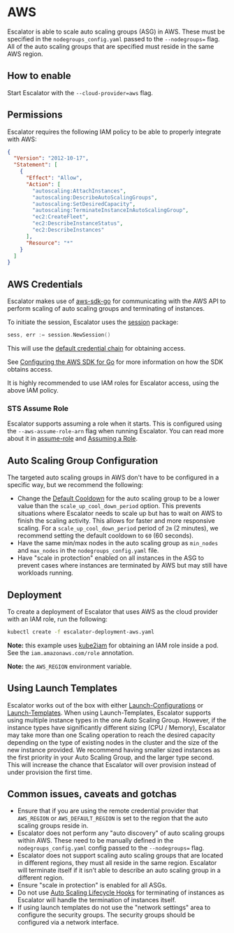 # AWS

Escalator is able to scale auto scaling groups (ASG) in AWS. These must be specified in the `nodegroups_config.yaml` passed
to the `--nodegroups=` flag. All of the auto scaling groups that are specified must reside in the same AWS region.

## How to enable

Start Escalator with the `--cloud-provider=aws` flag.

## Permissions

Escalator requires the following IAM policy to be able to properly integrate with AWS:

```json
{
  "Version": "2012-10-17",
  "Statement": [
    {
      "Effect": "Allow",
      "Action": [
        "autoscaling:AttachInstances",
        "autoscaling:DescribeAutoScalingGroups",
        "autoscaling:SetDesiredCapacity",
        "autoscaling:TerminateInstanceInAutoScalingGroup",
        "ec2:CreateFleet",
        "ec2:DescribeInstanceStatus",
        "ec2:DescribeInstances"
      ],
      "Resource": "*"
    }
  ]
}
```

## AWS Credentials

Escalator makes use of [aws-sdk-go](https://github.com/aws/aws-sdk-go) for communicating with the AWS API to perform
scaling of auto scaling groups and terminating of instances.

To initiate the session, Escalator uses the [session](https://docs.aws.amazon.com/sdk-for-go/api/aws/session/) package:

```go
sess, err := session.NewSession()
```

This will use the [default credential chain](https://docs.aws.amazon.com/sdk-for-go/api/aws/defaults/#CredChain)
for obtaining access.

See [Configuring the AWS SDK for Go](https://docs.aws.amazon.com/sdk-for-go/v1/developer-guide/configuring-sdk.html)
for more information on how the SDK obtains access.

It is highly recommended to use IAM roles for Escalator access, using the above IAM policy.

### STS Assume Role

Escalator supports assuming a role when it starts. This is configured using the `--aws-assume-role-arn` flag when
running Escalator. You can read more about it in 
[assume-role](https://docs.aws.amazon.com/cli/latest/reference/sts/assume-role.html) and
[Assuming a Role](https://docs.aws.amazon.com/cli/latest/userguide/cli-roles.html).

## Auto Scaling Group Configuration

The targeted auto scaling groups in AWS don't have to be configured in a specific way, but we recommend the following:

- Change the [Default Cooldown](https://docs.aws.amazon.com/autoscaling/ec2/userguide/Cooldown.html) for the auto
scaling group to be a lower value than the `scale_up_cool_down_period` option. This prevents situations where
Escalator needs to scale up but has to wait on AWS to finish the scaling activity. This allows for faster and 
more responsive scaling. For a `scale_up_cool_down_period` period of `2m` (2 minutes), we recommend setting the default 
cooldown to `60` (60 seconds).
- Have the same min/max nodes in the auto scaling group as `min_nodes` and `max_nodes` in the `nodegroups_config.yaml`
file.
- Have "scale in protection" enabled on all instances in the ASG to prevent cases where instances are terminated by
AWS but may still have workloads running.

## Deployment

To create a deployment of Escalator that uses AWS as the cloud provider with an IAM role, run the following:

```bash
kubectl create -f escalator-deployment-aws.yaml
```

**Note:** this example uses [kube2iam](https://github.com/jtblin/kube2iam) for obtaining an IAM role inside a pod. See
the `iam.amazonaws.com/role` annotation.

**Note:** the `AWS_REGION` environment variable.

## Using Launch Templates

Escalator works out of the box with either [Launch-Configurations](https://docs.aws.amazon.com/autoscaling/ec2/userguide/LaunchConfiguration.html) or [Launch-Templates](https://docs.aws.amazon.com/autoscaling/ec2/userguide/LaunchTemplates.html). When using Launch-Templates, Escalator supports using multiple instance types in the one Auto Scaling Group. However, if the instance types have significantly different sizing (CPU / Memory), Escalator may take more than one Scaling operation to reach the desired capacity depending on the type of existing nodes in the cluster and the size of the new instance provided. We recommend having smaller sized instances as the first priority in your Auto Scaling Group, and the larger type second. This will increase the chance that Escalator will over provision instead of under provision the first time.

## Common issues, caveats and gotchas

- Ensure that if you are using the remote credential provider that `AWS_REGION` or `AWS_DEFAULT_REGION` is set to the 
region that the auto scaling groups reside in.
- Escalator does not perform any "auto discovery" of auto scaling groups within AWS. These need to be manually defined
in the `nodegroups_config.yaml` config passed to the `--nodegroups=` flag.
- Escalator does not support scaling auto scaling groups that are located in different regions, they must all reside
in the same region. Escalator will terminate itself if it isn't able to describe an auto scaling group in a different 
region.
- Ensure "scale in protection" is enabled for all ASGs.
- Do not use 
 [Auto Scaling Lifecycle Hooks](https://docs.aws.amazon.com/autoscaling/ec2/userguide/lifecycle-hooks.html) for
 terminating of instances as Escalator will handle the termination of instances itself. 
- If using launch templates do not use the "network settings" area to configure the security groups. The security groups
 should be configured via a network interface.